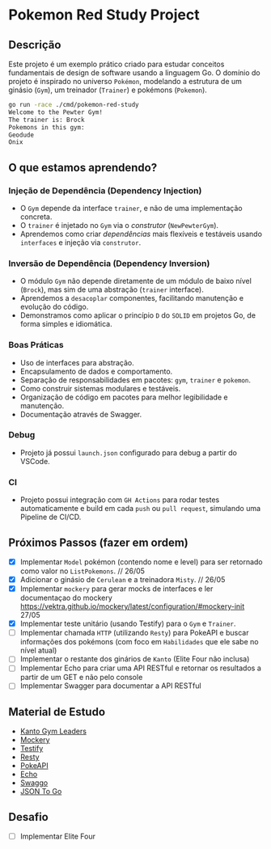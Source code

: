 # Pokemon Red Study Project

## Descrição

Este projeto é um exemplo prático criado para estudar conceitos fundamentais de design de software usando a linguagem Go.
O domínio do projeto é inspirado no universo `Pokémon`, modelando a estrutura de um ginásio (`Gym`), um treinador (`Trainer`) e pokémons (`Pokemon`).

```bash
go run -race ./cmd/pokemon-red-study
Welcome to the Pewter Gym!
The trainer is: Brock
Pokemons in this gym:
Geodude
Onix
```

## O que estamos aprendendo?

### Injeção de Dependência (Dependency Injection)

- O `Gym` depende da interface `trainer`, e não de uma implementação concreta.
- O `trainer` é injetado no `Gym` via o *construtor* (`NewPewterGym`).
- Aprendemos como criar *dependências* mais flexíveis e testáveis usando `interfaces` e injeção via `construtor`.

### Inversão de Dependência (Dependency Inversion)

- O módulo `Gym` não depende diretamente de um módulo de baixo nível (`Brock`), mas sim de uma abstração (`trainer` interface).
- Aprendemos a `desacoplar` componentes, facilitando manutenção e evolução do código.
- Demonstramos como aplicar o princípio `D` do `SOLID` em projetos Go, de forma simples e idiomática.

### Boas Práticas

- Uso de interfaces para abstração.
- Encapsulamento de dados e comportamento.
- Separação de responsabilidades em pacotes: `gym`, `trainer` e `pokemon`.
- Como construir sistemas modulares e testáveis.
- Organização de código em pacotes para melhor legibilidade e manutenção.
- Documentação através de Swagger.


### Debug
- Projeto já possui `launch.json` configurado para debug a partir do VSCode.

### CI
- Projeto possui integração com `GH Actions` para rodar testes automaticamente e build em cada `push` ou `pull request`, simulando uma Pipeline de CI/CD.

## Próximos Passos (fazer em ordem)

- [x] Implementar `Model` pokémon (contendo nome e level) para ser retornado como valor no `ListPokemons`. // 26/05
- [x] Adicionar o ginásio de `Cerulean` e a treinadora `Misty`. // 26/05
- [x] Implementar `mockery` para gerar mocks de interfaces e ler documentaçao do mockery https://vektra.github.io/mockery/latest/configuration/#mockery-init 27/05
- [x] Implementar teste unitário (usando Testify) para o `Gym` e `Trainer`.
- [ ] Implementar chamada `HTTP` (utilizando `Resty`) para PokeAPI e buscar informações dos pokémons (com foco em `Habilidades` que ele sabe no nível atual)
- [ ] Implementar o restante dos ginários de `Kanto` (Elite Four não inclusa)
- [ ] Implementar Echo para criar uma API RESTful e retornar os resultados a partir de um GET e não pelo console
- [ ] Implementar Swagger para documentar a API RESTful

## Material de Estudo

- [Kanto Gym Leaders](https://pokemondb.net/red-blue/gymleaders-elitefour)
- [Mockery](https://vektra.github.io/mockery/latest/)
- [Testify](https://github.com/stretchr/testify)
- [Resty](https://github.com/go-resty/resty)
- [PokeAPI](https://pokeapi.co/)
- [Echo](https://echo.labstack.com/docs)
- [Swaggo](https://github.com/swaggo/echo-swagger)
- [JSON To Go](https://mholt.github.io/json-to-go/)


## Desafio

- [ ] Implementar Elite Four
